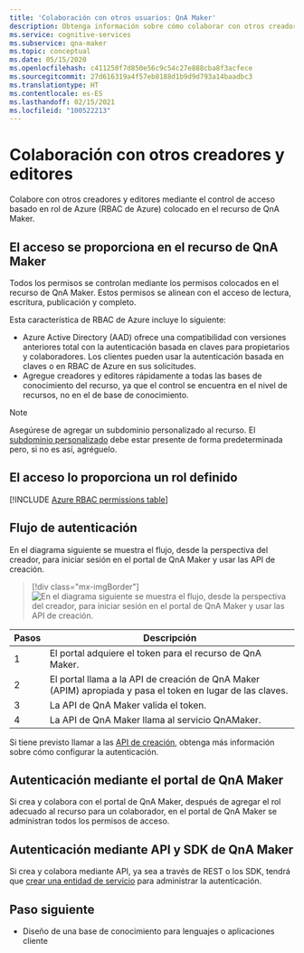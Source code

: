 ```yaml
---
title: 'Colaboración con otros usuarios: QnA Maker'
description: Obtenga información sobre cómo colaborar con otros creadores y editores mediante el control de acceso basado en roles de Azure.
ms.service: cognitive-services
ms.subservice: qna-maker
ms.topic: conceptual
ms.date: 05/15/2020
ms.openlocfilehash: c411250f7d850e56c9c54c27e888cba8f3acfece
ms.sourcegitcommit: 27d616319a4f57eb8188d1b9d9d793a14baadbc3
ms.translationtype: HT
ms.contentlocale: es-ES
ms.lasthandoff: 02/15/2021
ms.locfileid: "100522213"
---
```

# <a name="collaborate-with-other-authors-and-editors"></a>Colaboración con otros creadores y editores

Colabore con otros creadores y editores mediante el control de acceso basado en rol de Azure (RBAC de Azure) colocado en el recurso de QnA Maker.

## <a name="access-is-provided-on-the-qna-maker-resource"></a>El acceso se proporciona en el recurso de QnA Maker

Todos los permisos se controlan mediante los permisos colocados en el recurso de QnA Maker. Estos permisos se alinean con el acceso de lectura, escritura, publicación y completo.

Esta característica de RBAC de Azure incluye lo siguiente:
* Azure Active Directory (AAD) ofrece una compatibilidad con versiones anteriores total con la autenticación basada en claves para propietarios y colaboradores. Los clientes pueden usar la autenticación basada en claves o en RBAC de Azure en sus solicitudes.
* Agregue creadores y editores rápidamente a todas las bases de conocimiento del recurso, ya que el control se encuentra en el nivel de recursos, no en el de base de conocimiento.

> [!NOTE]
> Asegúrese de agregar un subdominio personalizado al recurso. El [subdominio personalizado](https://docs.microsoft.com/azure/cognitive-services/cognitive-services-custom-subdomains) debe estar presente de forma predeterminada pero, si no es así, agréguelo.

## <a name="access-is-provided-by-a-defined-role"></a>El acceso lo proporciona un rol definido

[!INCLUDE [Azure RBAC permissions table](../includes/role-based-access-control.md)]

## <a name="authentication-flow"></a>Flujo de autenticación

En el diagrama siguiente se muestra el flujo, desde la perspectiva del creador, para iniciar sesión en el portal de QnA Maker y usar las API de creación.

> [!div class="mx-imgBorder"]
> ![En el diagrama siguiente se muestra el flujo, desde la perspectiva del creador, para iniciar sesión en el portal de QnA Maker y usar las API de creación.](../media/qnamaker-how-to-collaborate-knowledge-base/rbac-flow-from-portal-to-service.png)

|Pasos|Descripción|
|--|--|
|1|El portal adquiere el token para el recurso de QnA Maker.|
|2|El portal llama a la API de creación de QnA Maker (APIM) apropiada y pasa el token en lugar de las claves.|
|3|La API de QnA Maker valida el token.|
|4 |La API de QnA Maker llama al servicio QnAMaker.|

Si tiene previsto llamar a las [API de creación](../index.yml), obtenga más información sobre cómo configurar la autenticación.

## <a name="authenticate-by-qna-maker-portal"></a>Autenticación mediante el portal de QnA Maker

Si crea y colabora con el portal de QnA Maker, después de agregar el rol adecuado al recurso para un colaborador, en el portal de QnA Maker se administran todos los permisos de acceso.

## <a name="authenticate-by-qna-maker-apis-and-sdks"></a>Autenticación mediante API y SDK de QnA Maker

Si crea y colabora mediante API, ya sea a través de REST o los SDK, tendrá que [crear una entidad de servicio](../../authentication.md#assign-a-role-to-a-service-principal) para administrar la autenticación.

## <a name="next-step"></a>Paso siguiente

* Diseño de una base de conocimiento para lenguajes o aplicaciones cliente
